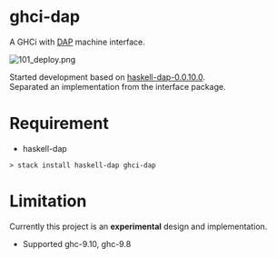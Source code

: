 
# ghci-dap

A GHCi with [DAP](https://code.visualstudio.com/docs/extensions/example-debuggers) machine interface.


![101_deploy.png](https://raw.githubusercontent.com/phoityne/haskell-debug-adapter/master/docs/design/101_deploy.png)

Started development based on [haskell-dap-0.0.10.0](https://hackage.haskell.org/package/haskell-dap).  
Separated an implementation from the interface package.

# Requirement
  - haskell-dap

```
> stack install haskell-dap ghci-dap
```


# Limitation
Currently this project is an __experimental__ design and implementation.

* Supported ghc-9.10, ghc-9.8
